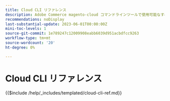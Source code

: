 ```yaml
---
title: Cloud CLI リファレンス
description: Adobe Commerce magento-cloud コマンドラインツールで使用可能なすべてのコマンド、引数およびオプションについて説明します。
recommendations: noDisplay
last-substantial-update: 2023-06-01T00:00:00Z
mini-toc-levels: 1
source-git-commit: 1e789247c12009908eabb6039d951acbdfcc9263
workflow-type: tm+mt
source-wordcount: '20'
ht-degree: 0%

---
```


# Cloud CLI リファレンス

{{$include /help/_includes/templated/cloud-cli-ref.md}}
